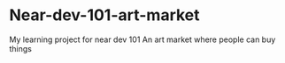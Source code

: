 # Near-dev-101-art-market
My learning project for near dev 101
An art market where people can buy things 
